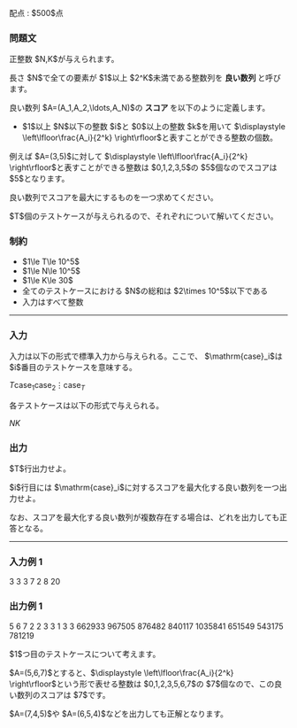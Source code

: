 
<div>

<span>

<span>

<p>
配点 : $500$点
</p>

<div>

<section>

### **問題文**

<p>
正整数 $N,K$が与えられます。
</p>

<p>
長さ $N$で全ての要素が $1$以上 $2^K$未満である整数列を 
<strong>
良い数列
</strong>
と呼びます。
</p>

<p>
良い数列 $A=(A_1,A_2,\ldots,A_N)$の 
<strong>
スコア
</strong>
を以下のように定義します。
</p>

<ul>

<li>
$1$以上 $N$以下の整数 $i$と $0$以上の整数 $k$を用いて $\displaystyle \left\lfloor\frac{A_i}{2^k} \right\rfloor$と表すことができる整数の個数。
</li>

</ul>

<p>
例えば $A=(3,5)$に対して $\displaystyle \left\lfloor\frac{A_i}{2^k} \right\rfloor$と表すことができる整数は $0,1,2,3,5$の $5$個なのでスコアは $5$となります。
</p>

<p>
良い数列でスコアを最大にするものを一つ求めてください。
</p>

<p>
$T$個のテストケースが与えられるので、それぞれについて解いてください。
</p>

</section>

</div>

<div>

<section>

### **制約**

<ul>

<li>
$1\le T\le 10^5$
</li>

<li>
$1\le N\le 10^5$
</li>

<li>
$1\le K\le 30$
</li>

<li>
全てのテストケースにおける $N$の総和は $2\times 10^5$以下である
</li>

<li>
入力はすべて整数
</li>

</ul>

</section>

</div>

---

<div>

<div>

<section>

### **入力**

<p>
入力は以下の形式で標準入力から与えられる。ここで、 $\mathrm{case}_i$は $i$番目のテストケースを意味する。
</p>

<div>

$T$$\mathrm{case}_1$$\mathrm{case}_2$$\vdots$$\mathrm{case}_T$
</div>

<p>
各テストケースは以下の形式で与えられる。
</p>

<div>

$N$$K$
</div>

</section>

</div>

<div>

<section>

### **出力**

<p>
$T$行出力せよ。
</p>

<p>
$i$行目には $\mathrm{case}_i$に対するスコアを最大化する良い数列を一つ出力せよ。
</p>

<p>
なお、スコアを最大化する良い数列が複数存在する場合は、どれを出力しても正答となる。
</p>

</section>

</div>

</div>

---

<div>

<section>

### **入力例 1**

<div>

3
3 3
7 2
8 20

</div>

</section>

</div>

<div>

<section>

### **出力例 1**

<div>

5 6 7
2 2 3 3 1 3 3
662933 967505 876482 840117 1035841 651549 543175 781219

</div>

<p>
$1$つ目のテストケースについて考えます。
</p>

<p>
$A=(5,6,7)$とすると、$\displaystyle \left\lfloor\frac{A_i}{2^k} \right\rfloor$という形で表せる整数は $0,1,2,3,5,6,7$の $7$個なので、この良い数列のスコアは $7$です。
</p>

<p>
$A=(7,4,5)$や $A=(6,5,4)$などを出力しても正解となります。
</p>

</section>

</div>

</span>

</span>

</div>
